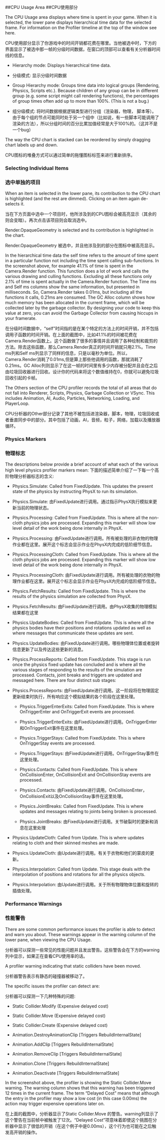 ##CPU Usage Area##CPU使用部分The CPU Usage area displays where time is spent in your game. When it is selected, the lower pane displays hierarchical time data for the selected frame. For information on the Profiler timeline at the top of the window see here.CPU使用部分显示了你游戏中的时间开销都花费在哪里。当他被选中时，下方的界面显示了被选中那一帧的分级时间数据，在窗口的顶部可以查看有关分析器时间线的信息。* Hierarchy mode: Displays hierarchical time data.
* 分级模式: 显示分级时间数据
* Group Hierarchy mode: Groups time data into logical groups (Rendering, Physics, Scripts etc.). Because children of any group can be in different group (e.g. some script might call rendering functions), the percentages of group times often add up to more than 100%. (This is not a bug.)* 组分级模式: 将时间数据根据逻辑类型进行分组（渲染器，物理， 脚本等）。由于每个组的节点可能同时处于另一个组中（比如说，有一些脚本可能调用了渲染的方法），所以分组时间的百分比累加值经常是大于100%的。（这并不是一个bug）The way the CPU chart is stacked can be reordered by simply dragging chart labels up and down.
CPU图标的堆叠方式可以通过简单的拖懂图标标签来进行重新排序。
### Selecting Individual Items
### 选中单独的项目
When an item is selected in the lower pane, its contribution to the CPU chart is highlighted (and the rest are dimmed). Clicking on an item again de-selects it.
当在下方页面中选中一个项目时，他所涉及到的CPU图标会被高亮显示（其余的则会变暗）。再次点击该项目则会取消选中。 Render.OpaqueGeometry is selected and its contribution is highlighted in the chart.

Render.OpaqueGeometry 被选中，并且他涉及到的部分在图标中被高亮显示。In the hierarchical time data the self time refers to the amount of time spent in a particular function not including the time spent calling sub-functions. In the screenshot above, for example 41.1% of time is spent in the Camera.Render function. This function does a lot of work and calls the various drawing and culling functions. Excluding all these functions only 2.1% of time is spent actually in the Camera.Render function. The Time ms and Self ms columns show the same information, but presented in milliseconds. So, Camera.Render takes 0.01ms, but including all the functions it calls, 0.21ms are consumed. The GC Alloc column shows how much memory has been allocated in the current frame, which will be collected later by the garbage collector. By designing your code to keep this value at zero, you can avoid the Garbage Collector from causing hiccups in your framerate.
在分级时间数据中，“self”时间指的是在某个特定的方法上的时间开销，并不包括调用子函数的时间开销。在上面的截图中，比如41.1%的时间被花费在Camera.Render函数上。这个函数做了很多的事情并且调用了各种绘制和裁剪的方法。除去这些函数，那么Camera.Render真正的时间开销就只用2.1%。Time ms列和Self ms列显示了同样的信息，只是以毫秒为单位。所以，Camera.Render消耗了0.01ms,但是算上那些他调用的函数，那就消耗了0.21ms。GC Alloc列则显示了在这一帧的时间里有多少内存被分配并且会在之后由垃圾回收器进行回收。设计你的代码来将这个数值维持在0，你就可以避免垃圾回收引起的卡帧。The Others section of the CPU profiler records the total of all areas that do not fall into Renderer, Scripts, Physics, Garbage Collection or VSync. This includes Animation, AI, Audio, Particles, Networking, Loading, and PlayerLoop.CPU分析器的Other部分记录了其他不被包括进渲染器，脚本，物理，垃圾回收或者垂直同步中的部分。其中包括了动画，AI，音频，粒子，网络，加载以及播放器循环。
### Physics Markers
### 物理标志
The descriptions below provide a brief account of what each of the various high level physics profiler markers mean:
下面的描述简单介绍了一下每一个高阶物理分析器标志的含义:* Physics.Simulate: Called from FixedUpdate. This updates the present state of the physics by instructing PhysX to run its simulation.* Physics.Simulate: 由FixedUpdate进行调用。通过指示PhysX执行模拟来更新当前的物理状态。
* Physics.Processing: Called from FixedUpdate. This is where all the non-cloth physics jobs are processed. Expanding this marker will show low level detail of the work being done internally in PhysX.* Physics.Processing: 由FixedUpdate进行调用。所有被处理的非衣物的物理作业都在这里。展开这个标志会显示作业在PhysX内完成的低阶细节信息。
* Physics.ProcessingCloth: Called from FixedUpdate. This is where all the cloth physics jobs are processed. Expanding this marker will show low level detail of the work being done internally in PhysX.* Physics.ProcessingCloth: 由FixedUpdate进行调用。所有被处理的衣物的物理作业都在这里。展开这个标志会显示作业在PhysX内完成的低阶细节信息。
* Physics.FetchResults: Called from FixedUpdate. This is where the results of the physics simulation are collected from PhysX.
* Physics.FetchResults: 由FixedUpdate进行调用。由PhysX收集的物理模拟结果都在这里* Physics.UpdateBodies: Called from FixedUpdate. This is where all the physics bodies have their positions and rotations updated as well as where messages that communicate these updates are sent.* Physics.UpdateBodies: 由FixedUpdate进行调用。哪些物理体位置或者旋转信息更新了以及传达这些更新的消息。
* Physics.ProcessReports: Called from FixedUpdate. This stage is run once the physics fixed update has concluded and is where all the various stages of responding to the results of the simulation are processed. Contacts, joint breaks and triggers are updated and messaged here. There are four distinct sub stages:
* Physics.ProcessReports: 由FixedUpdate进行调用。这一阶段将在物理固定更新结束时执行，所有响应这个模拟结果的各个阶段在这里处理。
	* Physics.TriggerEnterExits: Called from FixedUpdate. This is where OnTriggerEnter and OnTriggerExit events are processed.	
	* Physics.TriggerEnterExits: 由FixedUpdate进行调用。OnTriggerEnter和OnTriggerExit事件在这里处理。
		* Physics.TriggerStays: Called from FixedUpdate. This is where OnTriggerStay events are processed.	
	* Physics.TriggerStays: 由FixedUpdate进行调用。OnTriggerStay事件在这里处理。
		* Physics.Contacts: Called from FixedUpdate. This is where OnCollisionEnter, OnCollisionExit and OnCollisionStay events are processed.	
	* Physics.Contacts: 由FixedUpdate进行调用。OnCollisionEnter，OnCollisionExit以及OnCollisionStay事件在这里处理。
		* Physics.JointBreaks: Called from FixedUpdate. This is where updates and messages relating to joints being broken is processed.	* Physics.JointBreaks: 由FixedUpdate进行调用。关节破裂时的更新和消息在这里处理* Physics.UpdateCloth: Called from Update. This is where updates relating to cloth and their skinned meshes are made.* Physics.UpdateCloth: 由Update进行调用。有关于衣物和他们的蒙皮的更新。
* Physics.Interpolation: Called from Update. This stage deals with the interpolation of positions and rotations for all the physics objects.* Physics.Interpolation: 由Update进行调用。关于所有物理物体位置和旋转的插值处理。
### Performance Warnings
### 性能警告
There are some common performance issues the profiler is able to detect and warn you about. These warnings appear in the warning column of the lower pane, when viewing the CPU Usage.

分析器可以探测一些常见的性能问题并且发出警告。这些警告会在下方的warning列中显示，如果正在查看CPU使用率的话。A profiler warning indicating that static colliders have been moved.
分析器警告表示有静态的碰撞器被移动了。
The specific issues the profiler can detect are:

分析器可以探测一下几种特殊的问题:

* Static Collider.Modify (Expensive delayed cost)

* Static Collider.Move (Expensive delayed cost)

* Static Collider.Create (Expensive delayed cost)

* Animation.DestroyAnimationClip [Triggers RebuildInternalState]

* Animation.AddClip [Triggers RebuildInternalState]

* Animation.RemoveClip [Triggers RebuildInternalState]

* Animation.Clone [Triggers RebuildInternalState]

* Animation.Deactivate [Triggers RebuildInternalState]

In the screenshot above, the profiler is showing the Static Collider.Move warning. The warning column shows that this warning has been triggered 12 times in the current frame. The term “Delayed Cost” means that although the entry in the profiler may show a low cost (in this case 0.00ms) the action may trigger expensive operations later on.

在上面的截图中，分析器显示了Static Collider.Move 的警告。warning列显示了这个警告在当前帧中被触发了12次。“Delayed Cost”项意味着即使这个挑图在分析器中显示了很低的开销（在这个例子中是0.00ms），这个行为也可能在之后触发高开销的操作。